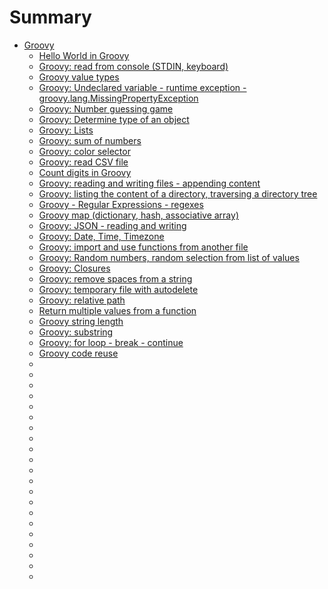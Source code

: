 # Summary

- [Groovy](./index.md)
  - [Hello World in Groovy](./groovy-hello-world.md)
  - [Groovy: read from console (STDIN, keyboard)](./groovy-read-from-stdin.md)
  - [Groovy value types](./groovy-types.md)
  - [Groovy: Undeclared variable - runtime exception - groovy.lang.MissingPropertyException](./groovy-undeclared-variable.md)
  - [Groovy: Number guessing game](./groovy-number-guessing-game.md)
  - [Groovy: Determine type of an object](./groovy-determine-type-of-object.md)
  - [Groovy: Lists](./groovy-lists.md)
  - [Groovy: sum of numbers](./groovy-sum-of-numbers.md)
  - [Groovy: color selector](./groovy-color-selector.md)
  - [Groovy: read CSV file](./groovy-read-csv-file.md)
  - [Count digits in Groovy](./groovy-count-digits.md)
  - [Groovy: reading and writing files - appending content](./groovy-files.md)
  - [Groovy: listing the content of a directory, traversing a directory tree](./groovy-directory-listing.md)
  - [Groovy - Regular Expressions - regexes](./groovy-regex.md)
  - [Groovy map (dictionary, hash, associative array)](./groovy-map.md)
  - [Groovy: JSON - reading and writing](./groovy-json.md)
  - [Groovy: Date, Time, Timezone](./groovy-date-time.md)
  - [Groovy: import and use functions from another file](./groovy-import-functions-from-another-file.md)
  - [Groovy: Random numbers, random selection from list of values](./groovy-random-numbers.md)
  - [Groovy: Closures](./groovy-closures.md)
  - [Groovy: remove spaces from a string](./groovy-remove-spaces-from-string.md)
  - [Groovy: temporary file with autodelete](./groovy-temporary-file.md)
  - [Groovy: relative path](./groovy-relative-path.md)
  - [Return multiple values from a function](./groovy-return-multiple-values-from-function.md)
  - [Groovy string length](./groovy-string-length.md)
  - [Groovy: substring](./groovy-substring.md)
  - [Groovy: for loop - break - continue](./groovy-for-loop-break-continue.md)
  - [Groovy code reuse](./groovy-code-reuse.md)
  - [](./groovy-functions.md)
  - [](./groovy-evaluate-code-in-other-files.md)
  - [](./groovy-classes.md)
  - [](./groovy-function-overloading.md)
  - [](./groovy-variable-scope.md)
  - [](./groovy-recursive-functions.md)
  - [](./groovy-command-line-arguments.md)
  - [](./groovy-exit.md)
  - [](./groovy-file-and-directory-attributes.md)
  - [](./groovy-join.md)
  - [](./groovy-pop-push.md)
  - [](./groovy-printf.md)
  - [](./groovy-system-properties.md)
  - [](./groovy-path-to-current-script.md)
  - [](./groovy-exception-handling.md)
  - [](./groovy-throw-exception.md)
  - [](./groovy-casting.md)
  - [](./groovy-unicode.md)
  - [](./groovy-import-standard-libraries.md)
  - [](./groovy-iterate-over-map-keys.md)
  - [](./groovy-map-keys-as-arraylist.md)

